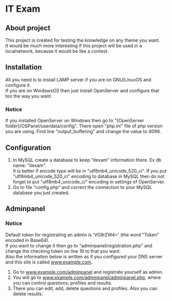 # IT Exam

## About project
This project is created for testing the knowledge on any theme you want.  
It would be much more interesting if this project will be used in a localnetwork, because it would be like a contest.

## Installation
All you need is to install LAMP server if you are on GNU/LinuxOS and configure it.  
If you are on WindowsOS then just install OpenServer and configure that too the way you want.

### Notice
If you installed OpenServer on Windows then go to "{OpenServer folder}/OSPanel/userdata/config". There open "php.ini" file of php version you are using. Find line "output_buffering" and change the value to 4096.

## Configuration
1. In MySQL create a database to keep "itexam" information there. Ex db name: "itexam".  
It is better if encode type will be in "utf8mb4_unicode_520_ci". If you put "utf8mb4_unicode_520_ci" encoding to database in MySQL then do not forget to put "utf8mb4_unicode_ci" encoding in settings of OpenServer.
2. Go to file "config.php" and correct the connection to your MySQL database you just created.  

## Adminpanel
### Notice
Default token for registrating an admin is 'VG9rZW4=' (the word "Token" encoded in Base64).  
If you want to change it then go to "adminpanel/registration.php" and change the checking token on line 16 to that you want.  
Also the information below is written as if you configured your DNS server and this site is called www.example.com.
1. Go to www.example.com/adminpanel and registrate yourself as admin.  
2. You will go to www.example.com/adminpanel/adminpanel.php, where you can control questions, profiles and results.  
3. There you can edit, add, delete questions and profiles. Also you can delete results.  
